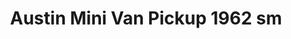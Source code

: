 ---
    title: Austin Mini Van Pickup 1962 sm
    slug: Austin-Mini-Van-Pickup-1962-sm
    description:
    code: Austin-Mini-Van-Pickup-1962-sm
    image: https://cmdiy-archive.s3.us-east-1.amazonaws.com/adverts/images/Austin+Mini+Van+Pickup+1962+sm.jpeg
    download: https://cmdiy-archive.s3.us-east-1.amazonaws.com/adverts/documents/Austin+Mini+Van+Pickup+1962+sm.pdf
---